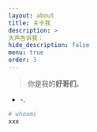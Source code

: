 ```yaml
---
layout: about
title: 关于我
description: >
大声告诉我：
hide_description: false
menu: true
order: 3
---
```


> 你是我的**好哥们**。

- -.

``` bash
# whoami
xxx
```
